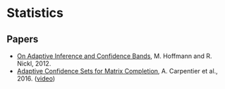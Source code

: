 # Statistics

## Papers

* [On Adaptive Inference and Confidence Bands](https://arxiv.org/abs/1202.5145), M. Hoffmann and R. Nickl, 2012.
* [Adaptive Confidence Sets for Matrix Completion](https://arxiv.org/abs/1608.04861), A. Carpentier et al., 2016. ([video](http://videocrm.ca/Machine18/Machine18-20180424-4-AlexandraCarpentier.mp4))

